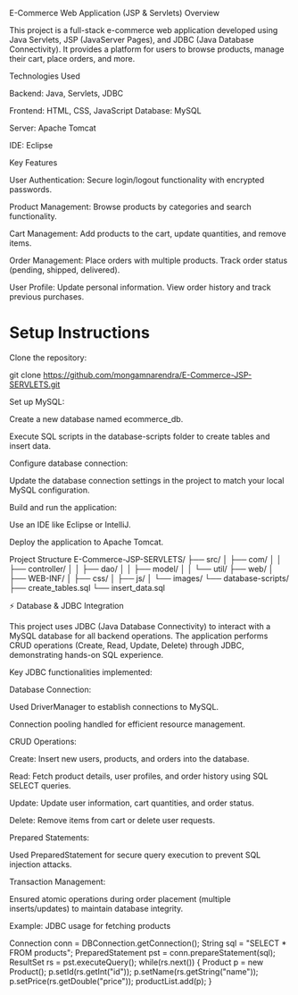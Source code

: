 E-Commerce Web Application (JSP & Servlets)
Overview

This project is a full-stack e-commerce web application developed using Java Servlets, JSP (JavaServer Pages), and JDBC (Java Database Connectivity). It provides a platform for users to browse products, manage their cart, place orders, and more.

Technologies Used

Backend: Java, Servlets, JDBC

Frontend: HTML, CSS, JavaScript
Database: MySQL

Server: Apache Tomcat

IDE: Eclipse

 Key Features

User Authentication: Secure login/logout functionality with encrypted passwords.

Product Management: Browse products by categories and search functionality.

Cart Management: Add products to the cart, update quantities, and remove items.

Order Management: Place orders with multiple products. Track order status (pending, shipped, delivered).

User Profile: Update personal information. View order history and track previous purchases.

<h1>Setup Instructions</h1>

Clone the repository:

git clone https://github.com/mongamnarendra/E-Commerce-JSP-SERVLETS.git


Set up MySQL:

Create a new database named ecommerce_db.

Execute SQL scripts in the database-scripts folder to create tables and insert data.

Configure database connection:

Update the database connection settings in the project to match your local MySQL configuration.

Build and run the application:

Use an IDE like Eclipse or IntelliJ.

Deploy the application to Apache Tomcat.

 Project Structure
E-Commerce-JSP-SERVLETS/
├── src/
│   ├── com/
│   │   ├── controller/
│   │   ├── dao/
│   │   ├── model/
│   │   └── util/
├── web/
│   ├── WEB-INF/
│   ├── css/
│   ├── js/
│   └── images/
└── database-scripts/
    ├── create_tables.sql
    └── insert_data.sql


⚡ Database & JDBC Integration

This project uses JDBC (Java Database Connectivity) to interact with a MySQL database for all backend operations. The application performs CRUD operations (Create, Read, Update, Delete) through JDBC, demonstrating hands-on SQL experience.

Key JDBC functionalities implemented:

Database Connection:

Used DriverManager to establish connections to MySQL.

Connection pooling handled for efficient resource management.

CRUD Operations:

Create: Insert new users, products, and orders into the database.

Read: Fetch product details, user profiles, and order history using SQL SELECT queries.

Update: Update user information, cart quantities, and order status.

Delete: Remove items from cart or delete user requests.

Prepared Statements:

Used PreparedStatement for secure query execution to prevent SQL injection attacks.

Transaction Management:

Ensured atomic operations during order placement (multiple inserts/updates) to maintain database integrity.

Example: JDBC usage for fetching products

Connection conn = DBConnection.getConnection();
String sql = "SELECT * FROM products";
PreparedStatement pst = conn.prepareStatement(sql);
ResultSet rs = pst.executeQuery();
while(rs.next()) {
    Product p = new Product();
    p.setId(rs.getInt("id"));
    p.setName(rs.getString("name"));
    p.setPrice(rs.getDouble("price"));
    productList.add(p);
}
